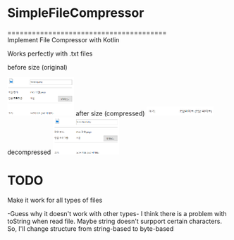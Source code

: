# SimpleFileCompressor
=======================================  
Implement File Compressor with Kotlin  

Works perfectly with .txt files  

before size (original)  

<img src="./Screenshots/before.png" width="30%" height="30%">  
after size (compressed)  

<img src="./Screenshots/after.png" width="30%" height="30%">  
decompressed  

<img src="./Screenshots/decomp.png" width="30%" height="30%">  

TODO
=======================================  
Make it work for all types of files  

-Guess why it doesn't work with other types-
I think there is a problem with toString when read file. Maybe string doesn't surpport certain characters.
So, I'll change structure from string-based to byte-based
